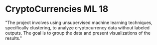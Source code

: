 # CryptoCurrencies ML 18
 "The project involves using unsupervised machine learning techniques, specifically clustering, to analyze cryptocurrency data without labeled outputs. The goal is to group the data and present visualizations of the results."

